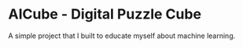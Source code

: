 # AICube - Digital Puzzle Cube
 A simple project that I built to educate myself about machine learning.
